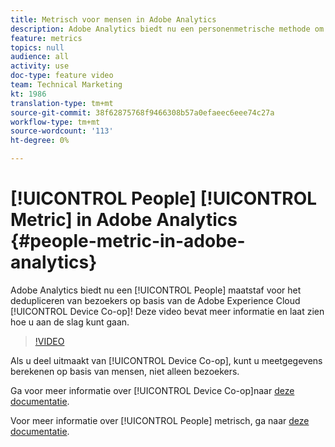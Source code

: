 ```yaml
---
title: Metrisch voor mensen in Adobe Analytics
description: Adobe Analytics biedt nu een personenmetrische methode om bezoekers te dedupliceren op basis van de Adobe Experience Cloud Device Co-op! Deze video bevat meer informatie en laat zien hoe u aan de slag kunt gaan.
feature: metrics
topics: null
audience: all
activity: use
doc-type: feature video
team: Technical Marketing
kt: 1986
translation-type: tm+mt
source-git-commit: 38f62875768f9466308b57a0efaeec6eee74c27a
workflow-type: tm+mt
source-wordcount: '113'
ht-degree: 0%

---
```



# [!UICONTROL People] [!UICONTROL Metric] in Adobe Analytics {#people-metric-in-adobe-analytics}

Adobe Analytics biedt nu een [!UICONTROL People] maatstaf voor het dedupliceren van bezoekers op basis van de Adobe Experience Cloud [!UICONTROL Device Co-op]! Deze video bevat meer informatie en laat zien hoe u aan de slag kunt gaan.

>[!VIDEO](https://video.tv.adobe.com/v/24037/?quality=12)

Als u deel uitmaakt van [!UICONTROL Device Co-op], kunt u meetgegevens berekenen op basis van mensen, niet alleen bezoekers.

Ga voor meer informatie over [!UICONTROL Device Co-op]naar [deze documentatie](https://marketing.adobe.com/resources/help/en_US/mcdc/).

Voor meer informatie over [!UICONTROL People] metrisch, ga naar [deze documentatie](https://marketing.adobe.com/resources/help/en_US/mcdc/mcdc-people.html).
